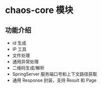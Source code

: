 # chaos-core 模块

## 功能介绍

- id 生成
- IP 工具
- 文件处理
- 通用异常处理
- 二维码生成/解析
- SpringServer 服务端口号和上下文路径获取
- 通用 Response 封装，支持 Result 和 Page
